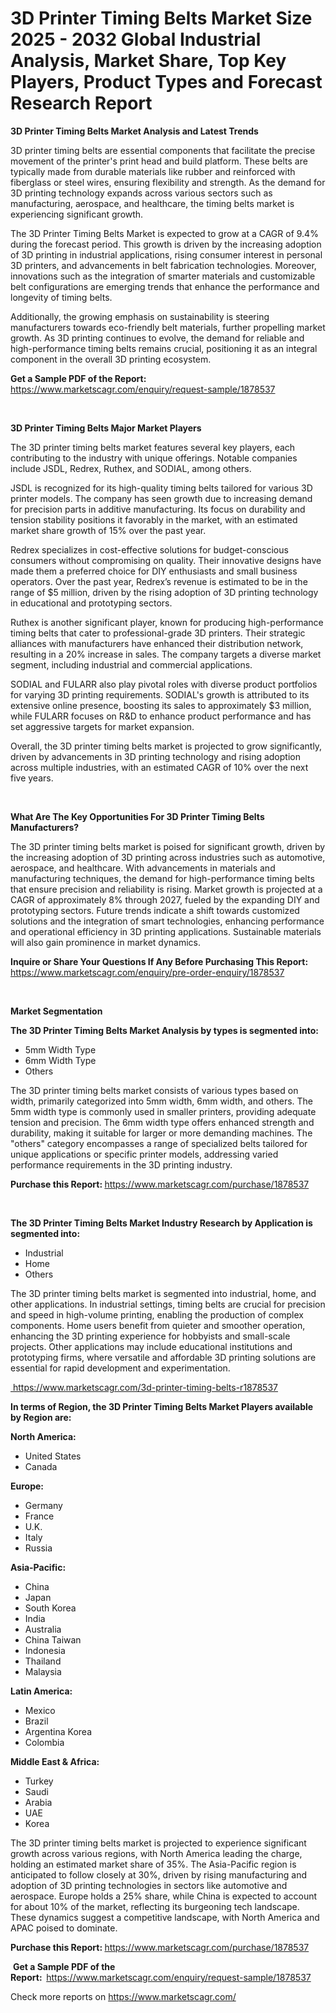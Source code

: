<p><h1>3D Printer Timing Belts Market Size 2025 - 2032 Global Industrial Analysis, Market Share, Top Key Players, Product Types and Forecast Research Report</h1></p><p><strong>3D Printer Timing Belts Market Analysis and Latest Trends</strong></p>
<p><p>3D printer timing belts are essential components that facilitate the precise movement of the printer's print head and build platform. These belts are typically made from durable materials like rubber and reinforced with fiberglass or steel wires, ensuring flexibility and strength. As the demand for 3D printing technology expands across various sectors such as manufacturing, aerospace, and healthcare, the timing belts market is experiencing significant growth.</p><p>The 3D Printer Timing Belts Market is expected to grow at a CAGR of 9.4% during the forecast period. This growth is driven by the increasing adoption of 3D printing in industrial applications, rising consumer interest in personal 3D printers, and advancements in belt fabrication technologies. Moreover, innovations such as the integration of smarter materials and customizable belt configurations are emerging trends that enhance the performance and longevity of timing belts.</p><p>Additionally, the growing emphasis on sustainability is steering manufacturers towards eco-friendly belt materials, further propelling market growth. As 3D printing continues to evolve, the demand for reliable and high-performance timing belts remains crucial, positioning it as an integral component in the overall 3D printing ecosystem.</p></p>
<p><strong>Get a Sample PDF of the Report:&nbsp;</strong> <a href="https://www.marketscagr.com/enquiry/request-sample/1878537?utm_campaign=2892&utm_medium=2&utm_source=Github&utm_content=ia&utm_term=01042025&utm_id=3d-printer-timing-belts">https://www.marketscagr.com/enquiry/request-sample/1878537</a></p>
<p>&nbsp;</p>
<p><strong>3D Printer Timing Belts Major Market Players</strong></p>
<p><p>The 3D printer timing belts market features several key players, each contributing to the industry with unique offerings. Notable companies include JSDL, Redrex, Ruthex, and SODIAL, among others. </p><p>JSDL is recognized for its high-quality timing belts tailored for various 3D printer models. The company has seen growth due to increasing demand for precision parts in additive manufacturing. Its focus on durability and tension stability positions it favorably in the market, with an estimated market share growth of 15% over the past year.</p><p>Redrex specializes in cost-effective solutions for budget-conscious consumers without compromising on quality. Their innovative designs have made them a preferred choice for DIY enthusiasts and small business operators. Over the past year, Redrex’s revenue is estimated to be in the range of $5 million, driven by the rising adoption of 3D printing technology in educational and prototyping sectors.</p><p>Ruthex is another significant player, known for producing high-performance timing belts that cater to professional-grade 3D printers. Their strategic alliances with manufacturers have enhanced their distribution network, resulting in a 20% increase in sales. The company targets a diverse market segment, including industrial and commercial applications.</p><p>SODIAL and FULARR also play pivotal roles with diverse product portfolios for varying 3D printing requirements. SODIAL's growth is attributed to its extensive online presence, boosting its sales to approximately $3 million, while FULARR focuses on R&D to enhance product performance and has set aggressive targets for market expansion.</p><p>Overall, the 3D printer timing belts market is projected to grow significantly, driven by advancements in 3D printing technology and rising adoption across multiple industries, with an estimated CAGR of 10% over the next five years.</p></p>
<p>&nbsp;</p>
<p><strong>What Are The Key Opportunities For 3D Printer Timing Belts Manufacturers?</strong></p>
<p><p>The 3D printer timing belts market is poised for significant growth, driven by the increasing adoption of 3D printing across industries such as automotive, aerospace, and healthcare. With advancements in materials and manufacturing techniques, the demand for high-performance timing belts that ensure precision and reliability is rising. Market growth is projected at a CAGR of approximately 8% through 2027, fueled by the expanding DIY and prototyping sectors. Future trends indicate a shift towards customized solutions and the integration of smart technologies, enhancing performance and operational efficiency in 3D printing applications. Sustainable materials will also gain prominence in market dynamics.</p></p>
<p><strong>Inquire or Share Your Questions If Any Before Purchasing This Report:</strong> <a href="https://www.marketscagr.com/enquiry/pre-order-enquiry/1878537?utm_campaign=2892&utm_medium=2&utm_source=Github&utm_content=ia&utm_term=01042025&utm_id=3d-printer-timing-belts">https://www.marketscagr.com/enquiry/pre-order-enquiry/1878537</a></p>
<p>&nbsp;</p>
<p><strong>Market Segmentation</strong></p>
<p><strong>The 3D Printer Timing Belts Market Analysis by types is segmented into:</strong></p>
<p><ul><li>5mm Width Type</li><li>6mm Width Type</li><li>Others</li></ul></p>
<p><p>The 3D printer timing belts market consists of various types based on width, primarily categorized into 5mm width, 6mm width, and others. The 5mm width type is commonly used in smaller printers, providing adequate tension and precision. The 6mm width type offers enhanced strength and durability, making it suitable for larger or more demanding machines. The "others" category encompasses a range of specialized belts tailored for unique applications or specific printer models, addressing varied performance requirements in the 3D printing industry.</p></p>
<p><strong>Purchase this Report:&nbsp;</strong><a href="https://www.marketscagr.com/purchase/1878537?utm_campaign=2892&utm_medium=2&utm_source=Github&utm_content=ia&utm_term=01042025&utm_id=3d-printer-timing-belts">https://www.marketscagr.com/purchase/1878537</a></p>
<p>&nbsp;</p>
<p><strong>The 3D Printer Timing Belts Market Industry Research by Application is segmented into:</strong></p>
<p><ul><li>Industrial</li><li>Home</li><li>Others</li></ul></p>
<p><p>The 3D printer timing belts market is segmented into industrial, home, and other applications. In industrial settings, timing belts are crucial for precision and speed in high-volume printing, enabling the production of complex components. Home users benefit from quieter and smoother operation, enhancing the 3D printing experience for hobbyists and small-scale projects. Other applications may include educational institutions and prototyping firms, where versatile and affordable 3D printing solutions are essential for rapid development and experimentation.</p></p>
<p><a href="https://www.marketscagr.com/3d-printer-timing-belts-r1878537?utm_campaign=2892&utm_medium=2&utm_source=Github&utm_content=ia&utm_term=01042025&utm_id=3d-printer-timing-belts">&nbsp;https://www.marketscagr.com/3d-printer-timing-belts-r1878537</a></p>
<p><strong>In terms of Region, the 3D Printer Timing Belts Market Players available by Region are:</strong></p>
<p>
    <p> <strong> North America: </strong>
        <ul>
            <li>United States</li>
            <li>Canada</li>
        </ul>
        </p> 
    <p> <strong> Europe: </strong>
        <ul>
            <li>Germany</li>
            <li>France</li>
            <li>U.K.</li>
            <li>Italy</li>
            <li>Russia</li>
        </ul>
        </p> 
    <p> <strong> Asia-Pacific: </strong>
        <ul>
            <li>China</li>
            <li>Japan</li>
            <li>South Korea</li>
            <li>India</li>
            <li>Australia</li>
            <li>China Taiwan</li>
            <li>Indonesia</li>
            <li>Thailand</li>
            <li>Malaysia</li>
        </ul>
        </p> 
    <p> <strong> Latin America: </strong>
        <ul>
            <li>Mexico</li>
            <li>Brazil</li>
            <li>Argentina Korea</li>
            <li>Colombia</li>
        </ul>
        </p> 
    <p> <strong> Middle East & Africa: </strong>
        <ul>
            <li>Turkey</li>
            <li>Saudi</li>
            <li>Arabia</li>
            <li>UAE</li>
            <li>Korea</li>
        </ul>
    </p>
    </p>
<p><p>The 3D printer timing belts market is projected to experience significant growth across various regions, with North America leading the charge, holding an estimated market share of 35%. The Asia-Pacific region is anticipated to follow closely at 30%, driven by rising manufacturing and adoption of 3D printing technologies in sectors like automotive and aerospace. Europe holds a 25% share, while China is expected to account for about 10% of the market, reflecting its burgeoning tech landscape. These dynamics suggest a competitive landscape, with North America and APAC poised to dominate.</p></p>
<p><strong>Purchase this Report: </strong><a href="https://www.marketscagr.com/purchase/1878537?utm_campaign=2892&utm_medium=2&utm_source=Github&utm_content=ia&utm_term=01042025&utm_id=3d-printer-timing-belts">https://www.marketscagr.com/purchase/1878537</a></p>
<p>&nbsp;<strong>Get a Sample PDF of the Report:&nbsp;&nbsp;</strong><a href="https://www.marketscagr.com/enquiry/request-sample/1878537?utm_campaign=2892&utm_medium=2&utm_source=Github&utm_content=ia&utm_term=01042025&utm_id=3d-printer-timing-belts">https://www.marketscagr.com/enquiry/request-sample/1878537</a></p>
<p><strong></strong></p>
<p>Check more reports on <a href="https://www.marketscagr.com/?utm_campaign=2892&utm_medium=2&utm_source=Github&utm_content=ia&utm_term=01042025&utm_id=3d-printer-timing-belts">https://www.marketscagr.com/</a></p>